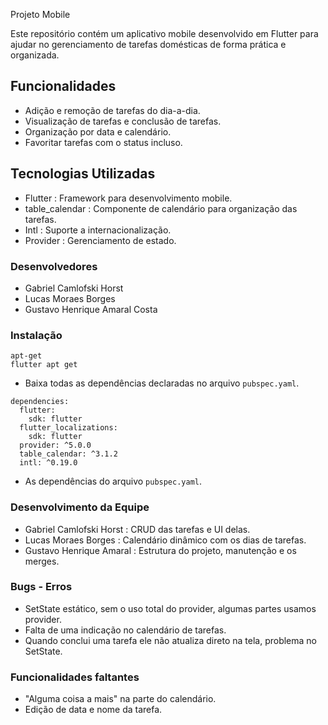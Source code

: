 Projeto Mobile

Este repositório contém um aplicativo mobile desenvolvido em Flutter para ajudar no gerenciamento de tarefas domésticas de forma prática e organizada.

## Funcionalidades

- Adição e remoção de tarefas do dia-a-dia.
- Visualização de tarefas e conclusão de tarefas.
- Organização por data e calendário.
- Favoritar tarefas com o status incluso.

## Tecnologias Utilizadas

- Flutter : Framework para desenvolvimento mobile.
- table_calendar : Componente de calendário para organização das tarefas.
- Intl : Suporte a internacionalização.
- Provider : Gerenciamento de estado.

### Desenvolvedores

- Gabriel Camlofski Horst
- Lucas Moraes Borges
- Gustavo Henrique Amaral Costa

### Instalação

```hc1
apt-get
flutter apt get
```

- Baixa todas as dependências declaradas no arquivo `pubspec.yaml`.

```hc1
dependencies:
  flutter:
    sdk: flutter
  flutter_localizations:
    sdk: flutter
  provider: ^5.0.0
  table_calendar: ^3.1.2
  intl: ^0.19.0
```

- As dependências do arquivo `pubspec.yaml`.

### Desenvolvimento da Equipe

- Gabriel Camlofski Horst : CRUD das tarefas e UI delas.
- Lucas Moraes Borges : Calendário dinâmico com os dias de tarefas.
- Gustavo Henrique Amaral : Estrutura do projeto, manutenção e os merges.

### Bugs - Erros

- SetState estático, sem o uso total do provider, algumas partes usamos provider.
- Falta de uma indicação no calendário de tarefas.
- Quando conclui uma tarefa ele não atualiza direto na tela, problema no SetState.

### Funcionalidades faltantes

- "Alguma coisa a mais" na parte do calendário.
- Edição de data e nome da tarefa.
